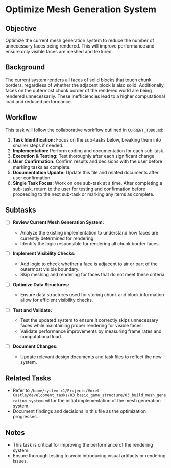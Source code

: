# Optimize Mesh Generation System

## Objective
Optimize the current mesh generation system to reduce the number of unnecessary faces being rendered. This will improve performance and ensure only visible faces are meshed and textured.

## Background
The current system renders all faces of solid blocks that touch chunk borders, regardless of whether the adjacent block is also solid. Additionally, faces on the outermost chunk border of the rendered world are being rendered unnecessarily. These inefficiencies lead to a higher computational load and reduced performance.

## Workflow
This task will follow the collaborative workflow outlined in `CURRENT_TODO.md`:
1. **Task Identification:** Focus on the sub-tasks below, breaking them into smaller steps if needed.
2. **Implementation:** Perform coding and documentation for each sub-task.
3. **Execution & Testing:** Test thoroughly after each significant change.
4. **User Confirmation:** Confirm results and decisions with the user before marking tasks as complete.
5. **Documentation Update:** Update this file and related documents after user confirmation.
6. **Single Task Focus:** Work on one sub-task at a time. After completing a sub-task, return to the user for testing and confirmation before proceeding to the next sub-task or marking any items as complete.

## Subtasks
- [ ] **Review Current Mesh Generation System:**
  - Analyze the existing implementation to understand how faces are currently determined for rendering.
  - Identify the logic responsible for rendering all chunk border faces.

- [ ] **Implement Visibility Checks:**
  - Add logic to check whether a face is adjacent to air or part of the outermost visible boundary.
  - Skip meshing and rendering for faces that do not meet these criteria.

- [ ] **Optimize Data Structures:**
  - Ensure data structures used for storing chunk and block information allow for efficient visibility checks.

- [ ] **Test and Validate:**
  - Test the updated system to ensure it correctly skips unnecessary faces while maintaining proper rendering for visible faces.
  - Validate performance improvements by measuring frame rates and computational load.

- [ ] **Document Changes:**
  - Update relevant design documents and task files to reflect the new system.

## Related Tasks
- Refer to `/home/system-x1/Projects/Voxel Castle/development_tasks/03_basic_game_structure/03_build_mesh_generation_system.md` for the initial implementation of the mesh generation system.
- Document findings and decisions in this file as the optimization progresses.

## Notes
- This task is critical for improving the performance of the rendering system.
- Ensure thorough testing to avoid introducing visual artifacts or rendering issues.
